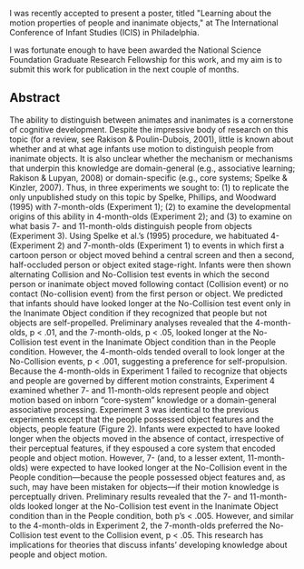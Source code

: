I was recently accepted to present a poster, titled "Learning about the motion properties of people and inanimate objects," at The International Conference of Infant Studies (ICIS) in Philadelphia.

I was fortunate enough to have been awarded the National Science Foundation Graduate Research Fellowship for this work, and my aim is to submit this work for publication in the next couple of months.

<h2>Abstract</h2>

The ability to distinguish between animates and inanimates is a cornerstone of cognitive development. Despite the impressive body of research on this topic (for a review, see Rakison & Poulin-Dubois, 2001), little is known about whether and at what age infants use motion to distinguish people from inanimate objects. It is also unclear whether the mechanism or mechanisms that underpin this knowledge are domain-general (e.g., associative learning; Rakison & Lupyan, 2008) or domain-specific (e.g., core systems; Spelke & Kinzler, 2007). Thus, in three experiments we sought to: (1) to replicate the only unpublished study on this topic by Spelke, Phillips, and Woodward (1995) with 7-month-olds (Experiment 1); (2) to examine the developmental origins of this ability in 4-month-olds (Experiment 2); and (3) to examine on what basis 7- and 11-month-olds distinguish people from objects (Experiment 3).  Using Spelke et al.’s (1995) procedure, we habituated 4- (Experiment 2) and 7-month-olds (Experiment 1) to events in which first a cartoon person or object moved behind a central screen and then a second, half-occluded person or object exited stage-right. Infants were then shown alternating Collision and No-Collision test events in which the second person or inanimate object moved following contact (Collision event) or no contact (No-collision event) from the first person or object. We predicted that infants should have looked longer at the No-Collision test event only in the Inanimate Object condition if they recognized that people but not objects are self-propelled. Preliminary analyses revealed that the 4-month-olds, p < .01, and the 7-month-olds, p < .05, looked longer at the No-Collision test event in the Inanimate Object condition than in the People condition. However, the 4-month-olds tended overall to look longer at the No-Collision events, p < .001, suggesting a preference for self-propulsion. Because the 4-month-olds in Experiment 1 failed to recognize that objects and people are governed by different motion constraints, Experiment 4 examined whether 7- and 11-month-olds represent people and object motion based on inborn “core-system” knowledge or a domain-general associative processing. Experiment 3 was identical to the previous experiments except that the people possessed object features and the objects, people feature (Figure 2). Infants were expected to have looked longer when the objects moved in the absence of contact, irrespective of their perceptual features, if they espoused a core system that encoded people and object motion. However, 7- (and, to a lesser extent, 11-month-olds) were expected to have looked longer at the No-Collision event in the People condition—because the people possessed object features and, as such, may have been mistaken for objects—if their motion knowledge is perceptually driven.  Preliminary results revealed that the 7- and 11-month-olds looked longer at the No-Collision test event in the Inanimate Object condition than in the People condition, both p’s < .005. However, and similar to the 4-month-olds in Experiment 2, the 7-month-olds preferred the No-Collision test event to the Collision event, p < .05. This research has implications for theories that discuss infants’ developing knowledge about people and object motion.
